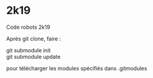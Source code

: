 # 2k19
Code robots 2k19

Après git clone, faire :

git submodule init  
git submodule update  

pour télécharger les modules spécifiés dans .gitmodules
